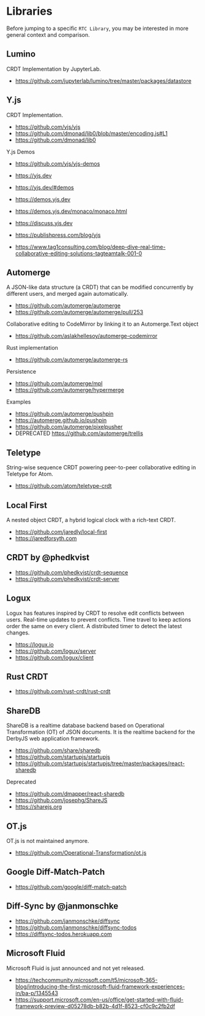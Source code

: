 # Libraries

Before jumping to a specific `RTC Library`, you may be interested in more general context and comparison.

## Lumino

CRDT Implementation by JupyterLab.

- <https://github.com/jupyterlab/lumino/tree/master/packages/datastore>

## Y.js

CRDT Implementation.

- <https://github.com/yjs/yjs>
- <https://github.com/dmonad/lib0/blob/master/encoding.js#L1>
- <https://github.com/dmonad/lib0>

Y.js Demos

- <https://github.com/yjs/yjs-demos>
- <https://yjs.dev>
- <https://yjs.dev/#demos>
- <https://demos.yjs.dev>
- <https://demos.yjs.dev/monaco/monaco.html>

- <https://discuss.yjs.dev>

- <https://publishpress.com/blog/yjs>
- <https://www.tag1consulting.com/blog/deep-dive-real-time-collaborative-editing-solutions-tagteamtalk-001-0>

## Automerge

A JSON-like data structure (a CRDT) that can be modified concurrently by different users, and merged again automatically.

- <https://github.com/automerge/automerge>
- <https://github.com/automerge/automerge/pull/253>

Collaborative editing to CodeMirror by linking it to an Automerge.Text object

- <https://github.com/aslakhellesoy/automerge-codemirror>

Rust implementation

- <https://github.com/automerge/automerge-rs>

Persistence

- <https://github.com/automerge/mpl>
- <https://github.com/automerge/hypermerge>

Examples

- <https://github.com/automerge/pushpin>
- <https://automerge.github.io/pushpin>
- <https://github.com/automerge/pixelpusher>
- DEPRECATED <https://github.com/automerge/trellis>

## Teletype

String-wise sequence CRDT powering peer-to-peer collaborative editing in Teletype for Atom.

- <https://github.com/atom/teletype-crdt>

## Local First

A nested object CRDT, a hybrid logical clock with a rich-text CRDT.

- <https://github.com/jaredly/local-first>
- <https://jaredforsyth.com>

## CRDT by @phedkvist

- <https://github.com/phedkvist/crdt-sequence>
- <https://github.com/phedkvist/crdt-server>

## Logux

Logux has features inspired by CRDT to resolve edit conflicts between users. Real-time updates to prevent conflicts. Time travel to keep actions order the same on every client. A distributed timer to detect the latest changes.

- <https://logux.io>
- <https://github.com/logux/server>
- <https://github.com/logux/client>

## Rust CRDT

- <https://github.com/rust-crdt/rust-crdt>

## ShareDB

ShareDB is a realtime database backend based on Operational Transformation (OT) of JSON documents. It is the realtime backend for the DerbyJS web application framework.

- <https://github.com/share/sharedb>
- <https://github.com/startupjs/startupjs>
- <https://github.com/startupjs/startupjs/tree/master/packages/react-sharedb>

Deprecated

- <https://github.com/dmapper/react-sharedb>
- <https://github.com/josephg/ShareJS>
- <https://sharejs.org>

## OT.js

OT.js is not maintained anymore.

- <https://github.com/Operational-Transformation/ot.js>

## Google Diff-Match-Patch

- <https://github.com/google/diff-match-patch>

## Diff-Sync by @janmonschke

- <https://github.com/janmonschke/diffsync>
- <https://github.com/janmonschke/diffsync-todos>
- <https://diffsync-todos.herokuapp.com>

## Microsoft Fluid

Microsoft Fluid is just announced and not yet released.

- <https://techcommunity.microsoft.com/t5/microsoft-365-blog/introducing-the-first-microsoft-fluid-framework-experiences-in/ba-p/1345543>
- <https://support.microsoft.com/en-us/office/get-started-with-fluid-framework-preview-d05278db-b82b-4d1f-8523-cf0c9c2fb2df>
